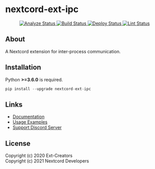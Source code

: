 # nextcord-ext-ipc

<p style="text-align: center">
        <a href="https://github.com/nextcord/nextcord-ext-ipc/actions?query=workflow%3AAnalyze+event%3Apush">
            <img alt="Analyze Status"
                 src="https://github.com/nextcord/nextcord-ext-ipc/workflows/Analyze/badge.svg?event=push" />
        </a>
        <a href="https://github.com/nextcord/nextcord-ext-ipc/actions?query=workflow%3ABuild+event%3Apush">
            <img alt="Build Status"
                 src="https://github.com/nextcord/nextcord-ext-ipc/workflows/Build/badge.svg?event=push" />
        </a>
        <a href="https://github.com/nextcord/nextcord-ext-ipc/actions?query=workflow%3ADeploy+event%3Apush">
            <img alt="Deploy Status"
                 src="https://github.com/nextcord/nextcord-ext-ipc/workflows/Deploy/badge.svg?event=push" />
        </a>
        <a href="https://github.com/Ext-Creators/nextcord-ext-ipc/actions?query=workflow%3ALint+event%3Apush">
            <img alt="Lint Status"
                 src="https://github.com/nextcord/nextcord-ext-ipc/workflows/Lint/badge.svg?event=push" />
        </a>
</p>

## About

A Nextcord extension for inter-process communication.

## Installation

Python **>=3.6.0** is required.

```py 
pip install --upgrade nextcord-ext-ipc
```

## Links 

- [Documentation](https://nextcord-ext-ipc.readthedocs.io)
- [Usage Examples](https://github.com/nextcord/nextcord-ext-ipc/tree/main/examples)
- [Support Discord Server](https://discord.gg/ZebatWssCB)

## License

Copyright (c) 2020 Ext-Creators  
Copyright (c) 2021 Nextcord Developers
